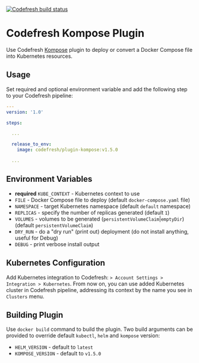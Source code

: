 [![Codefresh build status]( https://g.codefresh.io/api/badges/build?repoOwner=codefresh-io&repoName=plugins&branch=master&pipelineName=Kompose%20Plugin&accountName=codefresh-inc&type=cf-1)]( https://g.codefresh.io/repositories/codefresh-io/plugins/builds?filter=trigger:build;branch:master;service:5a1c225585e11a0001cb2de1~Kompose%20Plugin)

# Codefresh Kompose Plugin

Use Codefresh [Kompose](http://kompose.io) plugin to deploy or convert a Docker Compose file into Kubernetes resources.

## Usage

Set required and optional environment variable and add the following step to your Codefresh pipeline:

```yaml
---
version: '1.0'

steps:

  ...

  release_to_env:
    image: codefresh/plugin-kompose:v1.5.0

  ...

```

## Environment Variables

- **required** `KUBE_CONTEXT` - Kubernetes context to use
- `FILE` - Docker Compose file to deploy (default `docker-compose.yaml` file)
- `NAMESPACE` - target Kubernetes namespace (default `default` namespace)
- `REPLICAS` - specify the number of replicas generated (default `1`)
- `VOLUMES` - volumes to be generated (`persistentVolumeClaim`|`emptyDir`) (default `persistentVolumeClaim`)
- `DRY_RUN` - do a "dry run" (print out) deployment (do not install anything, useful for Debug)
- `DEBUG` - print verbose install output


## Kubernetes Configuration

Add Kubernetes integration to Codefresh: `> Account Settings > Integration > Kubernetes`. From now on, you can use added Kubernetes cluster in Codefresh pipeline, addressing its context by the name you see in `Clusters` menu.

## Building Plugin

Use `docker build` command to build the plugin.
Two build arguments can be provided to override default `kubectl`, `helm` and `kompose` version:

- `HELM_VERSION` - default to `latest`
- `KOMPOSE_VERSION` - default to `v1.5.0`